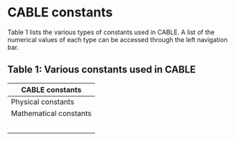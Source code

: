 # CABLE constants

Table 1 lists the various types of constants used in CABLE. A list of the numerical values of each type can be accessed through the left navigation bar.


## Table 1: Various constants used in CABLE 

|   CABLE constants   	 |
|------------------------|
| Physical constants   	 |
| Mathematical constants |
| 			 |
| 			 |
| 			 |
| 			 |
|          	         |
